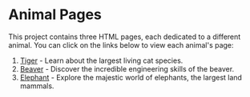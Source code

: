 # Animal Pages

This project contains three HTML pages, each dedicated to a different animal. You can click on the links below to view each animal's page:

1. [Tiger](tiger.html) - Learn about the largest living cat species.
2. [Beaver](beaver.html) - Discover the incredible engineering skills of the beaver.
3. [Elephant](elephant.html) - Explore the majestic world of elephants, the largest land mammals.